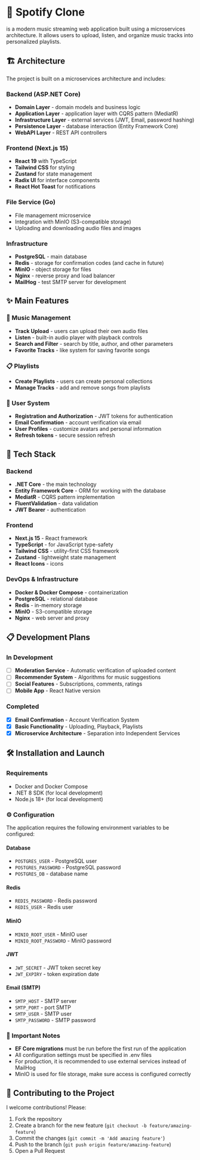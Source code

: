 # 🎵 Spotify Clone

is a modern music streaming web application built using a microservices architecture. It allows users to upload, listen, and organize music tracks into personalized playlists.

## 🏗️ Architecture

The project is built on a microservices architecture and includes:

### Backend (ASP.NET Core)
- **Domain Layer** - domain models and business logic
- **Application Layer** - application layer with CQRS pattern (MediatR)
- **Infrastructure Layer** - external services (JWT, Email, password hashing)
- **Persistence Layer** - database interaction (Entity Framework Core)
- **WebAPI Layer** - REST API controllers

### Frontend (Next.js 15)
- **React 19** with TypeScript
- **Tailwind CSS** for styling
- **Zustand** for state management
- **Radix UI** for interface components
- **React Hot Toast** for notifications

### File Service (Go)
- File management microservice
- Integration with MinIO (S3-compatible storage)
- Uploading and downloading audio files and images

### Infrastructure
- **PostgreSQL** - main database
- **Redis** - storage for confirmation codes (and cache in future)
- **MinIO** - object storage for files
- **Nginx** - reverse proxy and load balancer
- **MailHog** - test SMTP server for development

## ✨ Main Features

### 🎵 Music Management
- **Track Upload** - users can upload their own audio files
- **Listen** - built-in audio player with playback controls
- **Search and Filter** - search by title, author, and other parameters
- **Favorite Tracks** - like system for saving favorite songs

### 📋 Playlists
- **Create Playlists** - users can create personal collections
- **Manage Tracks** - add and remove songs from playlists

### 👤 User System
- **Registration and Authorization** - JWT tokens for authentication
- **Email Confirmation** - account verification via email
- **User Profiles** - customize avatars and personal information
- **Refresh tokens** - secure session refresh

## 🚀 Tech Stack

### Backend
- **.NET Core** - the main technology
- **Entity Framework Core** - ORM for working with the database
- **MediatR** - CQRS pattern implementation
- **FluentValidation** - data validation
- **JWT Bearer** - authentication

### Frontend
- **Next.js 15** - React framework
- **TypeScript** - for JavaScript type-safety
- **Tailwind CSS** - utility-first CSS framework
- **Zustand** - lightweight state management
- **React Icons** - icons

### DevOps & Infrastructure
- **Docker & Docker Compose** - containerization
- **PostgreSQL** - relational database
- **Redis** - in-memory storage
- **MinIO** - S3-compatible storage
- **Nginx** - web server and proxy

## 📋 Development Plans

### In Development
- [ ] **Moderation Service** - Automatic verification of uploaded content
- [ ] **Recommender System** - Algorithms for music suggestions
- [ ] **Social Features** - Subscriptions, comments, ratings
- [ ] **Mobile App** - React Native version

### Completed
- [x] **Email Confirmation** - Account Verification System
- [x] **Basic Functionality** - Uploading, Playback, Playlists
- [x] **Microservice Architecture** - Separation into Independent Services

## 🛠️ Installation and Launch

### Requirements
- Docker and Docker Compose
- .NET 8 SDK (for local development)
- Node.js 18+ (for local development)

### ⚙️ Configuration

The application requires the following environment variables to be configured:

#### Database
- `POSTGRES_USER` - PostgreSQL user
- `POSTGRES_PASSWORD` - PostgreSQL password
- `POSTGRES_DB` - database name

#### Redis
- `REDIS_PASSWORD` - Redis password
- `REDIS_USER` - Redis user

#### MinIO
- `MINIO_ROOT_USER` - MinIO user
- `MINIO_ROOT_PASSWORD` - MinIO password

#### JWT
- `JWT_SECRET` - JWT token secret key
- `JWT_EXPIRY` - token expiration date

#### Email (SMTP)
- `SMTP_HOST` - SMTP server
- `SMTP_PORT` - port SMTP
- `SMTP_USER` - SMTP user
- `SMTP_PASSWORD` - SMTP password

### 📝 Important Notes

- **EF Core migrations** must be run before the first run of the application
- All configuration settings must be specified in .env files
- For production, it is recommended to use external services instead of MailHog
- MinIO is used for file storage, make sure access is configured correctly

## 🤝 Contributing to the Project

I welcome contributions! Please:

1. Fork the repository
2. Create a branch for the new feature (`git checkout -b feature/amazing-feature`)
3. Commit the changes (`git commit -m 'Add amazing feature'`)
4. Push to the branch (`git push origin feature/amazing-feature`)
5. Open a Pull Request
